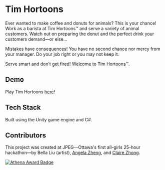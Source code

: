# Tim Hortoons

Ever wanted to make coffee and donuts for animals? This is your chance! Work as a barista at Tim Hortoons™ and serve a variety of animal customers. Watch out on preparing the donut and the perfect drink your customers demand—or else…

Mistakes have consequences! You have no second chance nor mercy from your manager. Do your job right or you may not keep it.

Serve smart and don’t get fired!
Welcome to Tim Hortoons™.

## Demo

Play Tim Hortoons [here](https://chairzihan.itch.io/tim-hortoons)!

## Tech Stack

Built using the Unity game engine and C#.

## Contributors

This project was created at JPEG—Ottawa's first all-girls 25-hour hackathon—by Bella Liu (artist), [Angela Zheng](https://github.com/angelazheng96), and [Claire Zhong](https://github.com/chairzihan).

[![Athena Award Badge](https://img.shields.io/endpoint?url=https%3A%2F%2Faward.athena.hackclub.com%2Fapi%2Fbadge)](https://award.athena.hackclub.com?utm_source=readme)
